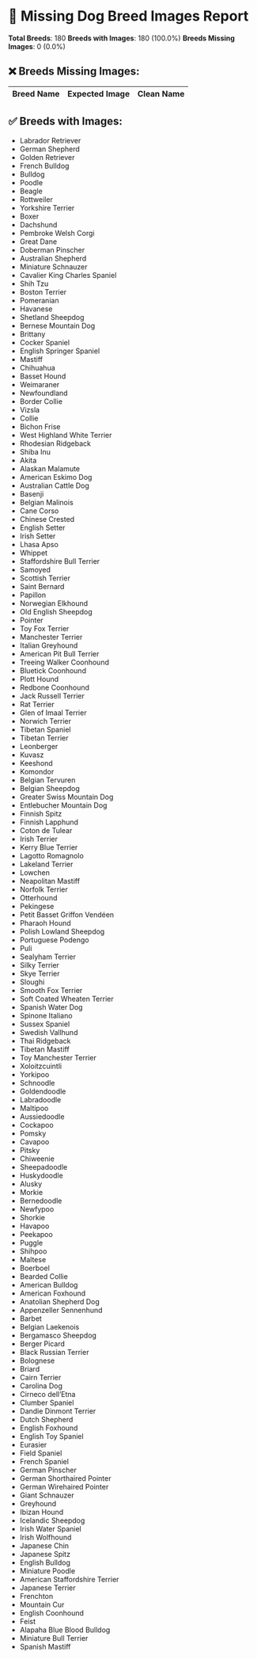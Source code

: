 # 🚫 Missing Dog Breed Images Report

**Total Breeds**: 180
**Breeds with Images**: 180 (100.0%)
**Breeds Missing Images**: 0 (0.0%)

## ❌ Breeds Missing Images:

| Breed Name | Expected Image | Clean Name |
|------------|----------------|------------|

## ✅ Breeds with Images:

- Labrador Retriever
- German Shepherd
- Golden Retriever
- French Bulldog
- Bulldog
- Poodle
- Beagle
- Rottweiler
- Yorkshire Terrier
- Boxer
- Dachshund
- Pembroke Welsh Corgi
- Great Dane
- Doberman Pinscher
- Australian Shepherd
- Miniature Schnauzer
- Cavalier King Charles Spaniel
- Shih Tzu
- Boston Terrier
- Pomeranian
- Havanese
- Shetland Sheepdog
- Bernese Mountain Dog
- Brittany
- Cocker Spaniel
- English Springer Spaniel
- Mastiff
- Chihuahua
- Basset Hound
- Weimaraner
- Newfoundland
- Border Collie
- Vizsla
- Collie
- Bichon Frise
- West Highland White Terrier
- Rhodesian Ridgeback
- Shiba Inu
- Akita
- Alaskan Malamute
- American Eskimo Dog
- Australian Cattle Dog
- Basenji
- Belgian Malinois
- Cane Corso
- Chinese Crested
- English Setter
- Irish Setter
- Lhasa Apso
- Whippet
- Staffordshire Bull Terrier
- Samoyed
- Scottish Terrier
- Saint Bernard
- Papillon
- Norwegian Elkhound
- Old English Sheepdog
- Pointer
- Toy Fox Terrier
- Manchester Terrier
- Italian Greyhound
- American Pit Bull Terrier
- Treeing Walker Coonhound
- Bluetick Coonhound
- Plott Hound
- Redbone Coonhound
- Jack Russell Terrier
- Rat Terrier
- Glen of Imaal Terrier
- Norwich Terrier
- Tibetan Spaniel
- Tibetan Terrier
- Leonberger
- Kuvasz
- Keeshond
- Komondor
- Belgian Tervuren
- Belgian Sheepdog
- Greater Swiss Mountain Dog
- Entlebucher Mountain Dog
- Finnish Spitz
- Finnish Lapphund
- Coton de Tulear
- Irish Terrier
- Kerry Blue Terrier
- Lagotto Romagnolo
- Lakeland Terrier
- Lowchen
- Neapolitan Mastiff
- Norfolk Terrier
- Otterhound
- Pekingese
- Petit Basset Griffon Vendéen
- Pharaoh Hound
- Polish Lowland Sheepdog
- Portuguese Podengo
- Puli
- Sealyham Terrier
- Silky Terrier
- Skye Terrier
- Sloughi
- Smooth Fox Terrier
- Soft Coated Wheaten Terrier
- Spanish Water Dog
- Spinone Italiano
- Sussex Spaniel
- Swedish Vallhund
- Thai Ridgeback
- Tibetan Mastiff
- Toy Manchester Terrier
- Xoloitzcuintli
- Yorkipoo
- Schnoodle
- Goldendoodle
- Labradoodle
- Maltipoo
- Aussiedoodle
- Cockapoo
- Pomsky
- Cavapoo
- Pitsky
- Chiweenie
- Sheepadoodle
- Huskydoodle
- Alusky
- Morkie
- Bernedoodle
- Newfypoo
- Shorkie
- Havapoo
- Peekapoo
- Puggle
- Shihpoo
- Maltese
- Boerboel
- Bearded Collie
- American Bulldog
- American Foxhound
- Anatolian Shepherd Dog
- Appenzeller Sennenhund
- Barbet
- Belgian Laekenois
- Bergamasco Sheepdog
- Berger Picard
- Black Russian Terrier
- Bolognese
- Briard
- Cairn Terrier
- Carolina Dog
- Cirneco dell’Etna
- Clumber Spaniel
- Dandie Dinmont Terrier
- Dutch Shepherd
- English Foxhound
- English Toy Spaniel
- Eurasier
- Field Spaniel
- French Spaniel
- German Pinscher
- German Shorthaired Pointer
- German Wirehaired Pointer
- Giant Schnauzer
- Greyhound
- Ibizan Hound
- Icelandic Sheepdog
- Irish Water Spaniel
- Irish Wolfhound
- Japanese Chin
- Japanese Spitz
- English Bulldog
- Miniature Poodle
- American Staffordshire Terrier
- Japanese Terrier
- Frenchton
- Mountain Cur
- English Coonhound
- Feist
- Alapaha Blue Blood Bulldog
- Miniature Bull Terrier
- Spanish Mastiff
